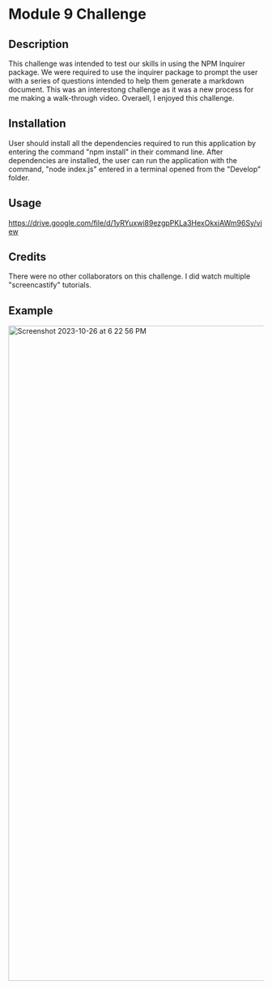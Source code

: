 # Module 9 Challenge

## Description
This challenge was intended to test our skills in using the NPM Inquirer package.  We were required to use the inquirer package to prompt the user with a series of questions intended to help them generate a markdown document.  This was an interestong challenge as it was a new process for me making a walk-through video.  Overaell, I enjoyed this challenge.

## Installation
User should install all the dependencies required to run this application by entering the command "npm install" in their command line.  After dependencies are installed, the user can run the application with the command, "node index.js" entered in a terminal opened from the "Develop" folder.

## Usage
https://drive.google.com/file/d/1yRYuxwi89ezgpPKLa3HexOkxjAWm96Sy/view

## Credits
There were no other collaborators on this challenge.  I did watch multiple "screencastify" tutorials.

## Example
<img width="1291" alt="Screenshot 2023-10-26 at 6 22 56 PM" src="https://github.com/MattPoppell/bookish-disco/assets/142950050/650b3bc6-7d86-404a-8083-b9e8f981b855">
